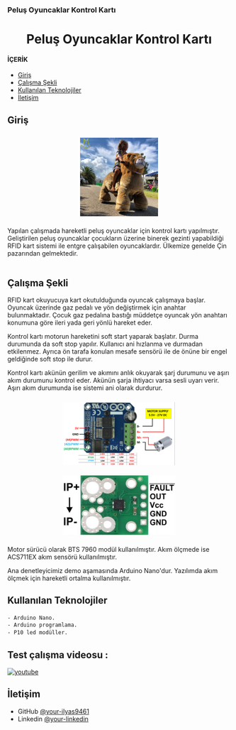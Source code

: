 ### **Peluş Oyuncaklar Kontrol Kartı**
<h1 align="center">Peluş Oyuncaklar Kontrol Kartı </h1>
<h4 align="left">İÇERİK</h4>

- [Giriş](#Giriş)
- [Çalışma Şekli](#Çalışma-Şekli)
- [Kullanılan Teknolojiler](#Kullanılan-Teknolojiler)
- [İletişim](#İletişim)

## Giriş
<p  align="center">
<img src="img/pelus_ornek.jpg" alt="pelus" width="35%" height="35%" align="center" style="margin:10px">
</p>

Yapılan çalışmada hareketli peluş oyuncaklar için kontrol kartı yapılmıştır. Geliştirilen peluş oyuncaklar çocukların üzerine binerek gezinti yapabildiği RFID kart sistemi ile entgre çalışabilen oyuncaklardır. Ülkemize genelde Çin pazarından gelmektedir.
<br><br> 

## Çalışma Şekli
RFID kart okuyucuya kart okutulduğunda oyuncak çalışmaya başlar. Oyuncak üzerinde gaz pedalı ve yön değiştirmek için anahtar bulunmaktadır. Çocuk gaz pedalına bastığı müddetçe oyuncak yön anahtarı konumuna  göre ileri yada geri yönlü hareket eder.

Kontrol kartı motorun hareketini soft start yaparak başlatır. Durma durumunda da soft stop yapılır. Kullanıcı ani hızlanma ve durmadan etkilenmez. Ayrıca ön tarafa konulan mesafe sensörü ile de önüne bir engel geldiğinde soft stop ile durur.

Kontrol kartı akünün gerilim ve akımını anlık okuyarak şarj durumunu ve aşırı akım durumunu kontrol eder. Akünün şarja ihtiyacı varsa sesli uyarı verir. Aşırı akım durumunda ise sistemi ani olarak durdurur.

<p  align="center">
<img src="img/bts7960B_pin_mantik2.png" alt="pelus" width="50%" height="50%" style="margin:10px">
<img src="img/acs711ex-akim-sensoru-.jpg" alt="pelus" width="50%" height="50%" align="center" style="margin:10px">
</p>

Motor sürücü olarak BTS 7960 modül kullanılmıştır. Akım ölçmede ise ACS711EX akım sensörü kullanılmıştır.

Ana denetleyicimiz demo aşamasında Arduino Nano'dur. Yazılımda akım ölçmek için hareketli ortalma kullanılmıştır.

## Kullanılan Teknolojiler

```bash
- Arduino Nano.
- Arduino programlama.
- P10 led modüller.


```

## Test çalışma videosu :

<a href="https://youtu.be/Q9nUwOI7k6M" target="_blank">
     <img src="https://camo.githubusercontent.com/241d4106ff5edca2ee25e04dcf4546fad9d20b626f7a10990307e8f83e95459f/68747470733a2f2f696d672e736869656c64732e696f2f62616467652f796f75747562652d2532334646303030302e7376673f267374796c653d666f722d7468652d6261646765266c6f676f3d796f7574756265266c6f676f436f6c6f723d7768697465253232" alt="youtube">
</a>

## İletişim

- GitHub [@your-ilyas9461](https://github.com/ilyas9461)
- Linkedin [@your-linkedin](https://www.linkedin.com/in/ilyas-yagcioglu/)

